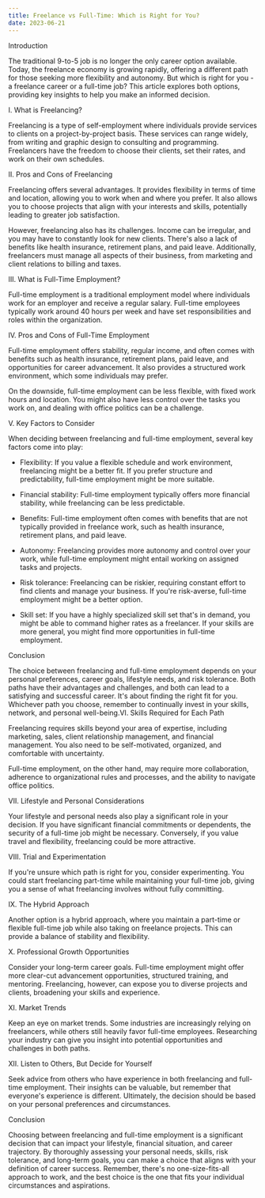 ```yaml
---
title: Freelance vs Full-Time: Which is Right for You?
date: 2023-06-21
---
```

Introduction

The traditional 9-to-5 job is no longer the only career option available. Today, the freelance economy is growing rapidly, offering a different path for those seeking more flexibility and autonomy. But which is right for you - a freelance career or a full-time job? This article explores both options, providing key insights to help you make an informed decision.

I. What is Freelancing?

Freelancing is a type of self-employment where individuals provide services to clients on a project-by-project basis. These services can range widely, from writing and graphic design to consulting and programming. Freelancers have the freedom to choose their clients, set their rates, and work on their own schedules.

II. Pros and Cons of Freelancing

Freelancing offers several advantages. It provides flexibility in terms of time and location, allowing you to work when and where you prefer. It also allows you to choose projects that align with your interests and skills, potentially leading to greater job satisfaction.

However, freelancing also has its challenges. Income can be irregular, and you may have to constantly look for new clients. There's also a lack of benefits like health insurance, retirement plans, and paid leave. Additionally, freelancers must manage all aspects of their business, from marketing and client relations to billing and taxes.

III. What is Full-Time Employment?

Full-time employment is a traditional employment model where individuals work for an employer and receive a regular salary. Full-time employees typically work around 40 hours per week and have set responsibilities and roles within the organization.

IV. Pros and Cons of Full-Time Employment

Full-time employment offers stability, regular income, and often comes with benefits such as health insurance, retirement plans, paid leave, and opportunities for career advancement. It also provides a structured work environment, which some individuals may prefer.

On the downside, full-time employment can be less flexible, with fixed work hours and location. You might also have less control over the tasks you work on, and dealing with office politics can be a challenge.

V. Key Factors to Consider

When deciding between freelancing and full-time employment, several key factors come into play:

- Flexibility: If you value a flexible schedule and work environment, freelancing might be a better fit. If you prefer structure and predictability, full-time employment might be more suitable.

- Financial stability: Full-time employment typically offers more financial stability, while freelancing can be less predictable.

- Benefits: Full-time employment often comes with benefits that are not typically provided in freelance work, such as health insurance, retirement plans, and paid leave.

- Autonomy: Freelancing provides more autonomy and control over your work, while full-time employment might entail working on assigned tasks and projects.

- Risk tolerance: Freelancing can be riskier, requiring constant effort to find clients and manage your business. If you're risk-averse, full-time employment might be a better option.

- Skill set: If you have a highly specialized skill set that's in demand, you might be able to command higher rates as a freelancer. If your skills are more general, you might find more opportunities in full-time employment.

Conclusion

The choice between freelancing and full-time employment depends on your personal preferences, career goals, lifestyle needs, and risk tolerance. Both paths have their advantages and challenges, and both can lead to a satisfying and successful career. It's about finding the right fit for you. Whichever path you choose, remember to continually invest in your skills, network, and personal well-being.VI. Skills Required for Each Path

Freelancing requires skills beyond your area of expertise, including marketing, sales, client relationship management, and financial management. You also need to be self-motivated, organized, and comfortable with uncertainty.

Full-time employment, on the other hand, may require more collaboration, adherence to organizational rules and processes, and the ability to navigate office politics.

VII. Lifestyle and Personal Considerations

Your lifestyle and personal needs also play a significant role in your decision. If you have significant financial commitments or dependents, the security of a full-time job might be necessary. Conversely, if you value travel and flexibility, freelancing could be more attractive.

VIII. Trial and Experimentation

If you're unsure which path is right for you, consider experimenting. You could start freelancing part-time while maintaining your full-time job, giving you a sense of what freelancing involves without fully committing.

IX. The Hybrid Approach

Another option is a hybrid approach, where you maintain a part-time or flexible full-time job while also taking on freelance projects. This can provide a balance of stability and flexibility.

X. Professional Growth Opportunities

Consider your long-term career goals. Full-time employment might offer more clear-cut advancement opportunities, structured training, and mentoring. Freelancing, however, can expose you to diverse projects and clients, broadening your skills and experience.

XI. Market Trends

Keep an eye on market trends. Some industries are increasingly relying on freelancers, while others still heavily favor full-time employees. Researching your industry can give you insight into potential opportunities and challenges in both paths.

XII. Listen to Others, But Decide for Yourself

Seek advice from others who have experience in both freelancing and full-time employment. Their insights can be valuable, but remember that everyone's experience is different. Ultimately, the decision should be based on your personal preferences and circumstances.

Conclusion

Choosing between freelancing and full-time employment is a significant decision that can impact your lifestyle, financial situation, and career trajectory. By thoroughly assessing your personal needs, skills, risk tolerance, and long-term goals, you can make a choice that aligns with your definition of career success. Remember, there's no one-size-fits-all approach to work, and the best choice is the one that fits your individual circumstances and aspirations.